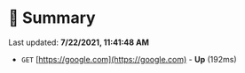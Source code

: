 # 📖 Summary
Last updated: **7/22/2021, 11:41:48 AM**

- `GET` [https://google.com](https://google.com) - **Up** (192ms)
